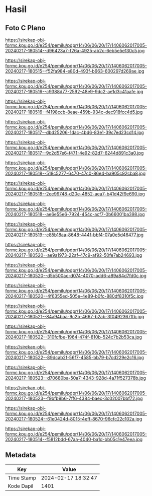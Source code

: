 # Hasil

## Foto C Plano

https://sirekap-obj-formc.kpu.go.id/e254/pemilu/pdpr/14/06/06/20/17/1406062017005-20240217-180514--d96423a7-f26a-4925-ab2c-6eb5e5e130c5.jpg

https://sirekap-obj-formc.kpu.go.id/e254/pemilu/pdpr/14/06/06/20/17/1406062017005-20240217-180515--f52fa984-e80d-493f-b663-600297d269ae.jpg

https://sirekap-obj-formc.kpu.go.id/e254/pemilu/pdpr/14/06/06/20/17/1406062017005-20240217-180516--c9388d77-2592-48e9-9dc2-ae1d3c41aafe.jpg

https://sirekap-obj-formc.kpu.go.id/e254/pemilu/pdpr/14/06/06/20/17/1406062017005-20240217-180516--f4198ccb-8eae-459b-934c-dec918fcc4d5.jpg

https://sirekap-obj-formc.kpu.go.id/e254/pemilu/pdpr/14/06/06/20/17/1406062017005-20240217-180517--dbd25206-1dac-4bd6-83e1-39c7ed23cd14.jpg

https://sirekap-obj-formc.kpu.go.id/e254/pemilu/pdpr/14/06/06/20/17/1406062017005-20240217-180517--9c2d57e6-f471-4e92-82d7-6244d891c3a0.jpg

https://sirekap-obj-formc.kpu.go.id/e254/pemilu/pdpr/14/06/06/20/17/1406062017005-20240217-180518--518c5277-6470-47c0-86e4-ba905c92cba8.jpg

https://sirekap-obj-formc.kpu.go.id/e254/pemilu/pdpr/14/06/06/20/17/1406062017005-20240217-180518--2ee99748-d20e-4852-aea7-b41d42f9e690.jpg

https://sirekap-obj-formc.kpu.go.id/e254/pemilu/pdpr/14/06/06/20/17/1406062017005-20240217-180518--ae6e55e6-7924-454c-acf7-0b66001ba398.jpg

https://sirekap-obj-formc.kpu.go.id/e254/pemilu/pdpr/14/06/06/20/17/1406062017005-20240217-180519--c85b18aa-8648-444f-bbf4-07a0e5d46477.jpg

https://sirekap-obj-formc.kpu.go.id/e254/pemilu/pdpr/14/06/06/20/17/1406062017005-20240217-180520--ae9a1973-22af-47c9-af92-50fe7ab24693.jpg

https://sirekap-obj-formc.kpu.go.id/e254/pemilu/pdpr/14/06/06/20/17/1406062017005-20240217-180520--d5b500ac-d074-4070-add6-a89a84d7fd0c.jpg

https://sirekap-obj-formc.kpu.go.id/e254/pemilu/pdpr/14/06/06/20/17/1406062017005-20240217-180520--4f6355ed-505e-4e89-b0fc-880df8310f5c.jpg

https://sirekap-obj-formc.kpu.go.id/e254/pemilu/pdpr/14/06/06/20/17/1406062017005-20240217-180521--84a94baa-9c2b-4667-b2ab-3f0492367ffb.jpg

https://sirekap-obj-formc.kpu.go.id/e254/pemilu/pdpr/14/06/06/20/17/1406062017005-20240217-180522--310fcfbe-1964-474f-810b-524c7b2b53ca.jpg

https://sirekap-obj-formc.kpu.go.id/e254/pemilu/pdpr/14/06/06/20/17/1406062017005-20240217-180522--89dcab2f-56f7-4585-bb79-b7cd229e2c16.jpg

https://sirekap-obj-formc.kpu.go.id/e254/pemilu/pdpr/14/06/06/20/17/1406062017005-20240217-180523--d70680ba-50a7-4343-928d-4a71f527378b.jpg

https://sirekap-obj-formc.kpu.go.id/e254/pemilu/pdpr/14/06/06/20/17/1406062017005-20240217-180523--f9bfb9b6-7ff6-4384-baec-3c02007bbf72.jpg

https://sirekap-obj-formc.kpu.go.id/e254/pemilu/pdpr/14/06/06/20/17/1406062017005-20240217-180524--61e0424d-8015-4eff-8670-96cfc22c102a.jpg

https://sirekap-obj-formc.kpu.go.id/e254/pemilu/pdpr/14/06/06/20/17/1406062017005-20240217-180514--f5812bdd-67aa-4040-ba1d-bb05c1e47eea.jpg


## Metadata

| Key        | Value               |
| ---------- | ------------------- |
| Time Stamp | 2024-02-17 18:32:47 |
| Kode Dapil | 1401                |



